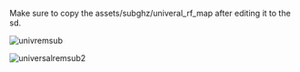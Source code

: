 Make sure to copy the assets/subghz/univeral_rf_map after editing it to the sd.

![univremsub](https://user-images.githubusercontent.com/164560/168415447-2c791bea-404d-4a97-8b07-314aa612a702.png)

![universalremsub2](https://user-images.githubusercontent.com/164560/168415449-ae5a577e-28a0-4e03-8f3d-abc009139645.png)
